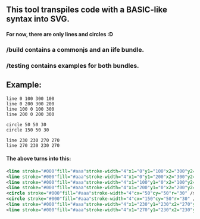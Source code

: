 ## This tool transpiles code with a BASIC-like syntax into SVG.
#### For now, there are only lines and circles :D

### /build contains a commonjs and an iife bundle.

### /testing contains examples for both bundles.

## Example:

```
line 0 100 300 100
line 0 200 300 200
line 100 0 100 300
line 200 0 200 300

circle 50 50 30
circle 150 50 30

line 230 230 270 270
line 270 230 230 270
```
#### The above turns into this:
```svg
<line stroke="#000"fill="#aaa"stroke-width="4"x1="0"y1="100"x2="300"y2="100" />
<line stroke="#000"fill="#aaa"stroke-width="4"x1="0"y1="200"x2="300"y2="200" />
<line stroke="#000"fill="#aaa"stroke-width="4"x1="100"y1="0"x2="100"y2="300" />
<line stroke="#000"fill="#aaa"stroke-width="4"x1="200"y1="0"x2="200"y2="300" />
<circle stroke="#000"fill="#aaa"stroke-width="4"cx="50"cy="50"r="30" />
<circle stroke="#000"fill="#aaa"stroke-width="4"cx="150"cy="50"r="30" />
<line stroke="#000"fill="#aaa"stroke-width="4"x1="230"y1="230"x2="270"y2="270" />
<line stroke="#000"fill="#aaa"stroke-width="4"x1="270"y1="230"x2="230"y2="270" />
```